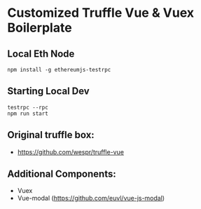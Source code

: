 # Customized Truffle Vue & Vuex Boilerplate

## Local Eth Node

```
npm install -g ethereumjs-testrpc
```

## Starting Local Dev

```
testrpc --rpc
npm run start
```

## Original truffle box:

- https://github.com/wespr/truffle-vue

## Additional Components:

- Vuex
- Vue-modal (https://github.com/euvl/vue-js-modal)
